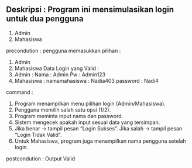 ## Deskripsi : Program ini mensimulasikan login untuk dua pengguna
1. Admin
2. Mahasiswa

precondution :
pengguna memasukkan pilihan :
1. Admin
2. Mahasiswa
   Data Login yang Valid :
1. Admin :   Nama : Admin
   Pw : Admin123
2. Mahasiswa :  namamahasiswa : Nadia403
   password : Nadi4

command :
1. Program menampilkan menu pilihan login (Admin/Mahasiswa).
2. Pengguna memilih salah satu opsi (1/2).
3. Program meminta input nama dan password.
4. Sistem mengecek apakah input sesuai data yang tersimpan.
5. Jika benar → tampil pesan “Login Sukses”.
   Jika salah → tampil pesan “Login Tidak Valid”.
6. Untuk Mahasiswa, program juga menampilkan nama pengguna setelah login.

postcondution :
Output Valid